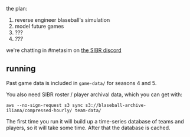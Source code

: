 the plan:

1. reverse engineer blaseball's simulation
2. model future games
3. ???
4. *???*

we're chatting in #metasim on [the SIBR discord](https://discord.gg/XTZRmcb)

## running

Past game data is included in `game-data/` for seasons 4 and 5.

You also need SIBR roster / player archival data, which you can get with:

```
aws --no-sign-request s3 sync s3://blaseball-archive-iliana/compressed-hourly/ team-data/
```

The first time you run it will build up a time-series database of teams and players, so it will take some time. After that the database is cached.
